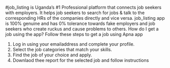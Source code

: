  #job_listing is Uganda’s #1 Professional platform that connects job seekers with employers. 
It helps job seekers to search for jobs & talk to the corresponding HRs of the companies directly and vice versa.
job_listing app is 100% genuine and has 0% tolerance towards fake employers and job seekers who create ruckus and cause problems to others.
How do I get a job using the app?
Follow these steps to get a job using Apna app

1. Log in using your emailaddress  and complete your profile.
2. Select the job categories that match your skills.
3. Find the job of your choice and apply.
4. Downlaod thee report for the selected job and follow instructions
